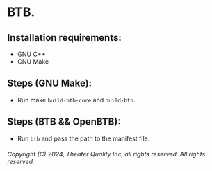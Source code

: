 # BTB.

## Installation requirements:

- GNU C++
- GNU Make

## Steps (GNU Make):

- Run make `build-btb-core` and `build-btb`.

## Steps (BTB && OpenBTB):

- Run `btb` and pass the path to the manifest file.

###### Copyright (C) 2024, Theater Quality Inc, all rights reserved. All rights reserved.
